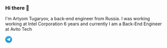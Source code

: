 ### Hi there 👋

I'm Artyom Tugaryov, a back-end engineer from Russia. I was working working at Intel Corporation 6 years and currently I am a Back-End Engineer at Avito Tech

<a href="https://t.me/artyomtugaryov/">
  <img align="left" alt="Artyom's Telegram" width="22px" src="./assets/tg.svg.webp" />
</a>
</br>
